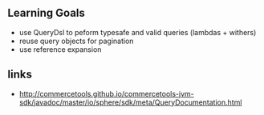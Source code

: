 ## Learning Goals

* use QueryDsl to peform typesafe and valid queries (lambdas + withers)
* reuse query objects for pagination
* use reference expansion

## links
* http://commercetools.github.io/commercetools-jvm-sdk/javadoc/master/io/sphere/sdk/meta/QueryDocumentation.html